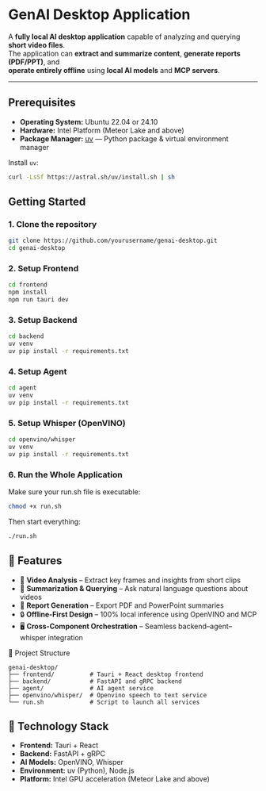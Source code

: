# GenAI Desktop Application

A **fully local AI desktop application** capable of analyzing and querying **short video files**.  
The application can **extract and summarize content**, **generate reports (PDF/PPT)**, and  
**operate entirely offline** using **local AI models** and **MCP servers**.

---

## Prerequisites

- **Operating System:** Ubuntu 22.04 or 24.10  
- **Hardware:** Intel Platform (Meteor Lake and above)  
- **Package Manager:** [uv](https://github.com/astral-sh/uv) — Python package & virtual environment manager  

Install `uv`:

```bash
curl -LsSf https://astral.sh/uv/install.sh | sh
```

## Getting Started

### 1. Clone the repository

```bash
git clone https://github.com/yourusername/genai-desktop.git
cd genai-desktop
```

### 2. Setup Frontend
```bash
cd frontend
npm install
npm run tauri dev
```

### 3. Setup Backend
```bash
cd backend
uv venv
uv pip install -r requirements.txt
```

### 4. Setup Agent
```bash
cd agent
uv venv
uv pip install -r requirements.txt
```

### 5. Setup Whisper (OpenVINO)
```bash
cd openvino/whisper
uv venv
uv pip install -r requirements.txt
```

### 6. Run the Whole Application

Make sure your run.sh file is executable:
```bash
chmod +x run.sh
```

Then start everything:
```bash
./run.sh
```

## 🧩 Features

- 🎥 **Video Analysis** – Extract key frames and insights from short clips  
- 🧾 **Summarization & Querying** – Ask natural language questions about videos  
- 📑 **Report Generation** – Export PDF and PowerPoint summaries  
- 🔒 **Offline-First Design** – 100% local inference using OpenVINO and MCP  
- 🖥️ **Cross-Component Orchestration** – Seamless backend–agent–whisper integration

📁 Project Structure
```
genai-desktop/
├── frontend/          # Tauri + React desktop frontend
├── backend/           # FastAPI and gRPC backend
├── agent/             # AI agent service
├── openvino/whisper/  # Openvino speech to text service
└── run.sh             # Script to launch all services
```

## 🧠 Technology Stack

- **Frontend:** Tauri + React  
- **Backend:** FastAPI + gRPC  
- **AI Models:** OpenVINO, Whisper  
- **Environment:** uv (Python), Node.js  
- **Platform:** Intel GPU acceleration (Meteor Lake and above)

